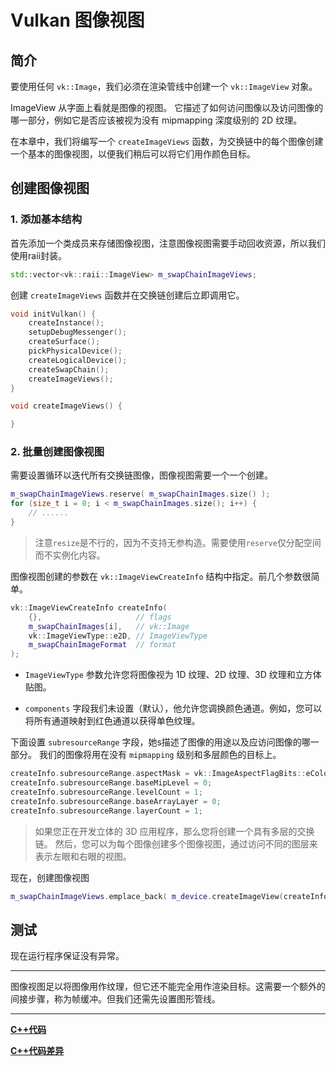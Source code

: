# Vulkan 图像视图

## 简介

要使用任何 `vk::Image`，我们必须在渲染管线中创建一个 `vk::ImageView` 对象。

ImageView 从字面上看就是图像的视图。
它描述了如何访问图像以及访问图像的哪一部分，例如它是否应该被视为没有 mipmapping 深度级别的 2D 纹理。

在本章中，我们将编写一个 `createImageViews` 函数，为交换链中的每个图像创建一个基本的图像视图，以便我们稍后可以将它们用作颜色目标。

## 创建图像视图

### 1. 添加基本结构

首先添加一个类成员来存储图像视图，注意图像视图需要手动回收资源，所以我们使用raii封装。

```cpp
std::vector<vk::raii::ImageView> m_swapChainImageViews;
```

创建 `createImageViews` 函数并在交换链创建后立即调用它。

```cpp
void initVulkan() {
    createInstance();
    setupDebugMessenger();
    createSurface();
    pickPhysicalDevice();
    createLogicalDevice();
    createSwapChain();
    createImageViews();
}

void createImageViews() {

}
```

### 2. 批量创建图像视图

需要设置循环以迭代所有交换链图像，图像视图需要一个一个创建。

```cpp
m_swapChainImageViews.reserve( m_swapChainImages.size() );
for (size_t i = 0; i < m_swapChainImages.size(); i++) {
    // ......
}
```

> 注意`resize`是不行的，因为不支持无参构造。需要使用`reserve`仅分配空间而不实例化内容。

图像视图创建的参数在 `vk::ImageViewCreateInfo` 结构中指定。前几个参数很简单。

```cpp
vk::ImageViewCreateInfo createInfo(
    {},                     // flags
    m_swapChainImages[i],   // vk::Image
    vk::ImageViewType::e2D, // ImageViewType
    m_swapChainImageFormat  // format
);
```

- `ImageViewType` 参数允许您将图像视为 1D 纹理、2D 纹理、3D 纹理和立方体贴图。

- `components` 字段我们未设置（默认），他允许您调换颜色通道。例如，您可以将所有通道映射到红色通道以获得单色纹理。

下面设置 `subresourceRange` 字段，她s描述了图像的用途以及应访问图像的哪一部分。
我们的图像将用在没有 `mipmapping` 级别和多层颜色的目标上。

```cpp
createInfo.subresourceRange.aspectMask = vk::ImageAspectFlagBits::eColor;
createInfo.subresourceRange.baseMipLevel = 0;
createInfo.subresourceRange.levelCount = 1;
createInfo.subresourceRange.baseArrayLayer = 0;
createInfo.subresourceRange.layerCount = 1;
```

> 如果您正在开发立体的 3D 应用程序，那么您将创建一个具有多层的交换链。
> 然后，您可以为每个图像创建多个图像视图，通过访问不同的图层来表示左眼和右眼的视图。

现在，创建图像视图

```cpp
m_swapChainImageViews.emplace_back( m_device.createImageView(createInfo) );
```
## 测试

现在运行程序保证没有异常。

---

图像视图足以将图像用作纹理，但它还不能完全用作渲染目标。这需要一个额外的间接步骤，称为帧缓冲。但我们还需先设置图形管线。

---

**[C++代码](../codes/0112_imageview/main.cpp)**

**[C++代码差异](../codes/0112_imageview/main.diff)**

